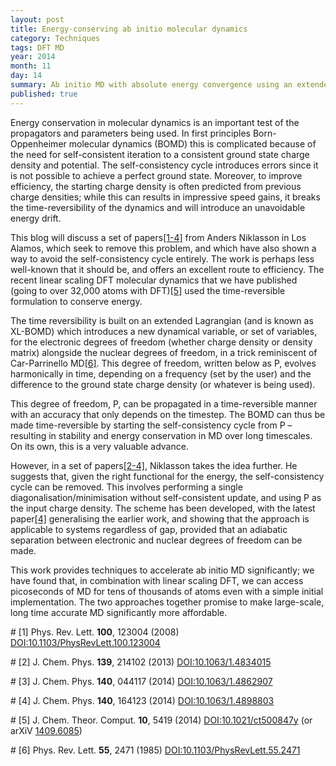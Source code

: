 ```yaml
---
layout: post
title: Energy-conserving ab initio molecular dynamics
category: Techniques
tags: DFT MD
year: 2014
month: 11
day: 14
summary: Ab initio MD with absolute energy convergence using an extended Lagrangian
published: true
---
```


Energy conservation in molecular dynamics is an important test of the propagators and parameters being used.  In first principles Born-Oppenheimer molecular dynamics (BOMD) this is complicated because of the need for self-consistent iteration to a consistent ground state charge density and potential.  The self-consistency cycle introduces errors since it is not possible to achieve a perfect ground state.  Moreover, to improve efficiency, the starting charge density is often predicted from previous charge densities; while this can results in impressive speed gains, it breaks the time-reversibility of the dynamics and will introduce an unavoidable energy drift.

This blog will discuss a set of papers[[1-4]](#R1) from Anders Niklasson in Los Alamos, which seek to remove this problem, and which have also shown a way to avoid the self-consistency cycle entirely.  The work is perhaps less well-known that it should be, and offers an excellent route to efficiency.  The recent linear scaling DFT molecular dynamics that we have published (going to over 32,000 atoms with DFT)[[5]](#R5) used the time-reversible formulation to conserve energy.

The time reversibility is built on an extended Lagrangian (and is known as XL-BOMD) which introduces a new dynamical variable, or set of variables, for the electronic degrees of freedom (whether charge density or density matrix) alongside the nuclear degrees of freedom, in a trick reminiscent of Car-Parrinello MD[[6]](#R6).  This degree of freedom, written below as P, evolves harmonically in time, depending on a frequency (set by the user) and the difference to the ground state charge density (or whatever is being used).

This degree of freedom, P, can be propagated in a time-reversible manner with an accuracy that only depends on the timestep.  The BOMD can thus be made time-reversible by starting the self-consistency cycle from P – resulting in stability and energy conservation in MD over long timescales.  On its own, this is a very valuable advance.

However, in a set of papers[[2-4]](#R2), Niklasson takes the idea further.  He suggests that, given the right functional for the energy, the self-consistency cycle can be removed.  This involves performing a single diagonalisation/minimisation without self-consistent update, and using P as the input charge density.  The scheme has been developed, with the latest paper[[4]](#R4) generalising the earlier work, and showing that the approach is applicable to systems regardless of gap, provided that an adiabatic separation between electronic and nuclear degrees of freedom can be made.

This work provides techniques to accelerate ab initio MD significantly; we have found that, in combination with linear scaling DFT, we can access picoseconds of MD for tens of thousands of atoms even with a simple initial implementation.  The two approaches together promise to make large-scale, long time accurate MD significantly more affordable.

#<a name="R1"></a>
[1] Phys. Rev. Lett. **100**, 123004 (2008) [DOI:10.1103/PhysRevLett.100.123004](http://dx.doi.org/10.1103/PhysRevLett.100.123004)

#<a name="R2"></a>
[2] J. Chem. Phys. **139**, 214102 (2013) [DOI:10.1063/1.4834015](http://dx.doi.org/10.1063/1.4834015)

#<a name="R3"></a>
[3] J. Chem. Phys. **140**, 044117 (2014) [DOI:10.1063/1.4862907](http://dx.doi.org/10.1063/1.4862907)

#<a name="R4"></a>
[4] J. Chem. Phys. **140**, 164123 (2014) [DOI:10.1063/1.4898803](http://dx.doi.org/10.1063/1.4898803)

#<a name="R5"></a>
[5] J. Chem. Theor. Comput. **10**, 5419 (2014) [DOI:10.1021/ct500847y](http://dx.doi.org/10.1021/ct500847y) (or arXiV [1409.6085](http://arxiv.org/abs/1409.6085))

#<a name="R6"></a>
[6] Phys. Rev. Lett. **55**, 2471 (1985) [DOI:10.1103/PhysRevLett.55.2471](http://dx.doi.org/10.1103/PhysRevLett.55.2471)
